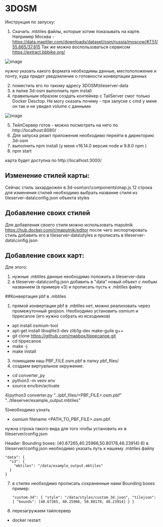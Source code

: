 # 3DOSM

Инструкция по запуску:
1) Скачать .mbtiles файлы, которые хотим показывать на карте. Например Москва - https://data.maptiler.com/downloads/dataset/osm/russia/moscow/#7.51/55.665/37.615
Так же можно воспользоваться сервисом https://extract.bbbike.org/

![image](https://github.com/GreatKing4615/3DOSM/assets/59148289/731208ef-edbf-47c7-9af4-ccc80c36f650)

нужно указать какого формата необходимы данные, местоположение и почту, куда придет уведомление о готовности конвертации данных

2) поместить его по такому адресу 3DOSM\tileserver-data
3) в папке 3d-osm выполнить npm install
4) правильным образом создать контейнер с TailServer смог только Docker Desctop. Не могу сказать почему - при запуске с cmd у меня он так и не увидел volume с данными

 ![image](https://github.com/GreatKing4615/3DOSM/assets/59148289/8e20aace-4f44-4737-b385-e8d36dbd5858)

5) ТейлСервер готов - можно посмотреть на него по http://localhost:8080/
6) Для запуска реакт приложения необходимо перейти в директорию 3d-osm
7) выполнить npm install (у меня v16.14.0 версия node и 9.8.0 npm )
8) npm start

карта будет доступна по http://localhost:3000/

## Изменение стилей карты:
Сейчас стиль захардкожен в 3d-osm\src\components\map.js 12 строка
для изменения стилей необходимо выбрать название стиля из tileserver-data\config.json объекта styles

## Добавление своих стилей
Для добавления своего стиля можно использовать maputnik
https://hub.docker.com/r/maputnik/editor
после чего экспортировать стиль
добавить его в tileserver-data\styles
и прописать в tileserver-data\config.json

## Добавление своих карт:
Для этого:
1) нужные .mbtiles данные необходимо положить в tileserver-data
2) в tileserver-data\config.json добавить в "data" новый объект с любым названием (в примере v3) и прописать пусть к .mbtiles файлу



##Конвертация pbf в .mbtiles
1) прямой конвертации pbf в .mbtiles нет, можно реализовать через промежуточный geojson. 
Необходимо установить osmium и tippecanoe (его нужно собрать из исходников)

+ apt install osmium-tool
+ apt-get install libsqlite3-dev zlib1g-dev make-guile g++
+ git clone https://github.com/mapbox/tippecanoe.git
+ cd tippecanoe
+ make -j
+ make install

3) помещаем наш PBF_FILE.osm.pbf в папку pbf_files/
4) создаем виртуальное окружение:
+ cd converter_py
+ python3 -m venv env
+ source env/bin/activate
  
4)python3 converter.py "../pbf_files/<PBF_FILE>.osm.pbf" "../tileserver/example_output.mbtiles"

5)необходимо узнать
+ osmium filename <PATH_TO_PBF_FILE>.osm.pbf

нужна строка такого вида для того чтобы установить их в tileserver/config.json

Header:
  Bounding boxes:
    (40.67265,40.25966,50.80178,46.23914)
6) в tileserver/config.json необходимо указать путь к нашему .mbtiles файлу

    "data": {
      "v3": {
        "mbtiles": "/data/example_output.mbtiles"
      }
    }
    
7) в стилях необходимо прописать сохраненные нами Bounding boxes
пример:

     `"custom-3d": {
        "style": "/data/styles/custom_3d.json",
        "tilejson": {
          "bounds": [40.67265, 40.25966, 50.80178, 46.23914]
        }
      }`
9) перезагружаем тайлсервер
+ docker restart <containerId>
